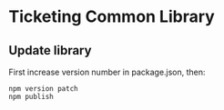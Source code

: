 # Ticketing Common Library

## Update library

First increase version number in package.json, then:

```
npm version patch
npm publish
```

